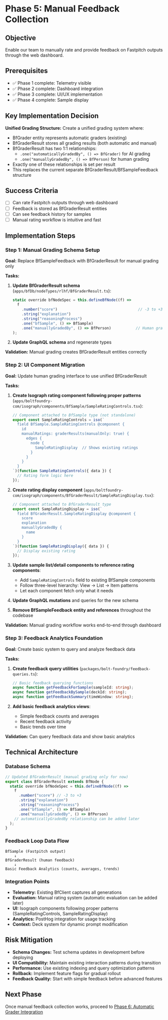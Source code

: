 # Phase 5: Manual Feedback Collection

## Objective

Enable our team to manually rate and provide feedback on Fastpitch outputs
through the web dashboard.

## Prerequisites

- ✅ Phase 1 complete: Telemetry visible
- ✅ Phase 2 complete: Dashboard integration
- ✅ Phase 3 complete: UI/UX implementation
- ✅ Phase 4 complete: Sample display

## Key Implementation Decision

**Unified Grading Structure:** Create a unified grading system where:

- BfGrader entity represents automatic graders (existing)
- BfGraderResult stores all grading results (both automatic and manual)
- BfGraderResult has two 1:1 relationships:
  - `.one("automaticallyGradedBy", () => BfGrader)` for AI grading
  - `.one("manuallyGradedBy", () => BfPerson)` for human grading
- Exactly one of these relationships is set per result
- This replaces the current separate BfGraderResult/BfSampleFeedback structure

## Success Criteria

- [ ] Can rate Fastpitch outputs through web dashboard
- [ ] Feedback is stored as BfGraderResult entities
- [ ] Can see feedback history for samples
- [ ] Manual rating workflow is intuitive and fast

## Implementation Steps

### Step 1: Manual Grading Schema Setup

**Goal:** Replace BfSampleFeedback with BfGraderResult for manual grading only

**Tasks:**

1. **Update BfGraderResult schema**
   (`apps/bfDb/nodeTypes/rlhf/BfGraderResult.ts`):
   ```typescript
   static override bfNodeSpec = this.defineBfNode((f) =>
     f
       .number("score")                                    // -3 to +3
       .string("explanation")                              
       .string("reasoningProcess")                         
       .one("bfSample", () => BfSample)                   
       .one("manuallyGradedBy", () => BfPerson)           // Human grader only for now
   );
   ```

2. **Update GraphQL schema** and regenerate types

**Validation:** Manual grading creates BfGraderResult entities correctly

### Step 2: UI Component Migration

**Goal:** Update human grading interface to use unified BfGraderResult

**Tasks:**

1. **Create Isograph rating component following proper patterns**
   (`apps/boltfoundry-com/isograph/components/BfSample/SampleRatingControls.tsx`):
   ```typescript
   // Component attached to BfSample type (not standalone)
   export const SampleRatingControls = iso(`
     field BfSample.SampleRatingControls @component {
       id
       manualRatings: graderResults(manualOnly: true) {
         edges {
           node {
             SampleRatingDisplay  // Shows existing ratings
           }
         }
       }
     }
   `)(function SampleRatingControls({ data }) {
     // Rating form logic here
   });
   ```

2. **Create rating display component**
   (`apps/boltfoundry-com/isograph/components/BfGraderResult/SampleRatingDisplay.tsx`):
   ```typescript
   // Component attached to BfGraderResult type
   export const SampleRatingDisplay = iso(`
     field BfGraderResult.SampleRatingDisplay @component {
       score
       explanation
       manuallyGradedBy {
         name
       }
     }
   `)(function SampleRatingDisplay({ data }) {
     // Display existing rating
   });
   ```

3. **Update sample list/detail components to reference rating components**:
   - Add `SampleRatingControls` field to existing BfSample components
   - Follow three-level hierarchy: View → List → Item patterns
   - Let each component fetch only what it needs

4. **Update GraphQL mutations** and queries for the new schema

5. **Remove BfSampleFeedback entity and references** throughout the codebase

**Validation:** Manual grading workflow works end-to-end through dashboard

### Step 3: Feedback Analytics Foundation

**Goal:** Create basic system to query and analyze feedback data

**Tasks:**

1. **Create feedback query utilities**
   (`packages/bolt-foundry/feedback-queries.ts`):
   ```typescript
   // Basic feedback querying functions
   async function getFeedbackForSample(sampleId: string);
   async function getFeedbackBySample(deckId: string);
   async function getFeedbackSummary(timeWindow: string);
   ```

2. **Add basic feedback analytics views**:
   - Simple feedback counts and averages
   - Recent feedback activity
   - Basic trends over time

**Validation:** Can query feedback data and show basic analytics

## Technical Architecture

### Database Schema

```typescript
// Updated BfGraderResult (manual grading only for now)
export class BfGraderResult extends BfNode {
  static override bfNodeSpec = this.defineBfNode((f) =>
    f
      .number("score") // -3 to +3
      .string("explanation")
      .string("reasoningProcess")
      .one("bfSample", () => BfSample)
      .one("manuallyGradedBy", () => BfPerson)
    // automaticallyGradedBy relationship can be added later
  );
}
```

### Feedback Loop Data Flow

```
BfSample (Fastpitch output)
    ↓
BfGraderResult (human feedback)
    ↓
Basic Feedback Analytics (counts, averages, trends)
```

### Integration Points

- **Telemetry:** Existing BfClient captures all generations
- **Evaluation:** Manual rating system (automatic evaluation can be added later)
- **UI:** Isograph components following proper patterns (SampleRatingControls,
  SampleRatingDisplay)
- **Analytics:** PostHog integration for usage tracking
- **Context:** Deck system for dynamic prompt modification

## Risk Mitigation

- **Schema Changes:** Test schema updates in development before deploying
- **UI Compatibility:** Maintain existing interaction patterns during transition
- **Performance:** Use existing indexing and query optimization patterns
- **Rollback:** Implement feature flags for gradual rollout
- **Feedback Quality:** Start with simple feedback before advanced features

## Next Phase

Once manual feedback collection works, proceed to
[Phase 6: Automatic Grader Integration](./phase-6-automatic-grading.md)
